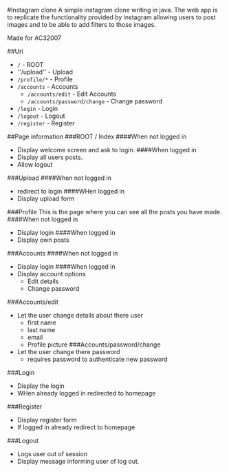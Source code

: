 #Instagram clone
A simple instagram clone writing in java.
The web app is to replicate the functionality provided by instagram allowing users to post images and to be able to add filters to those images. 



Made for AC32007

##Uri

- ``/`` - ROOT
- ''/upload'' - Upload
- ``/profile/*`` - Profile
- ``/accounts`` - Accounts
  - ``/accounts/edit`` - Edit Accounts
  - ``/accounts/password/change`` - Change password
- ``/login`` - Login
- ``/logout`` - Logout
- ``/register`` - Register


##Page information
###ROOT / Index
####When not logged in
- Display welcome screen and ask to login.
####When logged in
- Display all users posts.
- Allow logout

###Upload
####When not logged in
- redirect to login
####WHen logged in
- Display upload form

###Profile
This is the page where you can see all the posts you have made.
####When not logged in
- Display login
####When logged in
- Display own posts

###Accounts
####When not logged in
- Display login
####When logged in
- Display account options
  - Edit details
  - Change password

###Accounts/edit
- Let the user change details about there user
  - first name
  - last name
  - email
  - Profile picture
###Accounts/password/change
- Let the user change there password
  - requires password to authenticate new password

###Login
- Display the login
- WHen already logged in redirected to homepage

###Register
- Display register form
- If logged in already redirect to homepage

###Logout
- Logs user out of session
- Display message informing user of log out.
